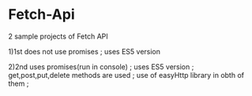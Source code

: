 # Fetch-Api
2 sample projects of Fetch API 

1)1st does not use promises ; 
uses ES5 version
  
2)2nd uses promises(run in console) ; 
uses ES5 version ; 
get,post,put,delete methods are used ; 
use of easyHttp library in obth of them ; 
